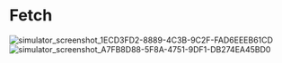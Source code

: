 # Fetch


![simulator_screenshot_1ECD3FD2-8889-4C3B-9C2F-FAD6EEEB61CD](https://user-images.githubusercontent.com/15903927/224139416-ff72010a-d505-43ef-86b9-f312f4413c79.png)
![simulator_screenshot_A7FB8D88-5F8A-4751-9DF1-DB274EA45BD0](https://user-images.githubusercontent.com/15903927/224139460-6adbaa09-521f-4888-af52-30909a7343b9.png)
